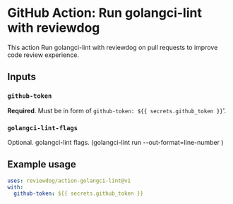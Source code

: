 # GitHub Action: Run golangci-lint with reviewdog

This action Run golangci-lint with reviewdog on pull requests to improve code review experience.

## Inputs

### `github-token`

**Required**. Must be in form of `github-token: ${{ secrets.github_token }}`'.

### `golangci-lint-flags`

Optional. golangci-lint flags. (golangci-lint run --out-format=line-number <golangci-lint-flags>)

## Example usage

```yml
uses: reviewdog/action-golangci-lint@v1
with:
  github-token: ${{ secrets.github_token }}
```
